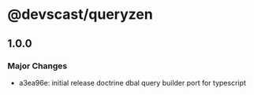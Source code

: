 # @devscast/queryzen

## 1.0.0

### Major Changes

- a3ea96e: initial release doctrine dbal query builder port for typescript
